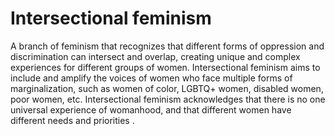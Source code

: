 # Intersectional feminism
A branch of feminism that recognizes that different forms of oppression and discrimination can intersect and overlap, creating unique and complex experiences for different groups of women. Intersectional feminism aims to include and amplify the voices of women who face multiple forms of marginalization, such as women of color, LGBTQ+ women, disabled women, poor women, etc. Intersectional feminism acknowledges that there is no one universal experience of womanhood, and that different women have different needs and priorities .